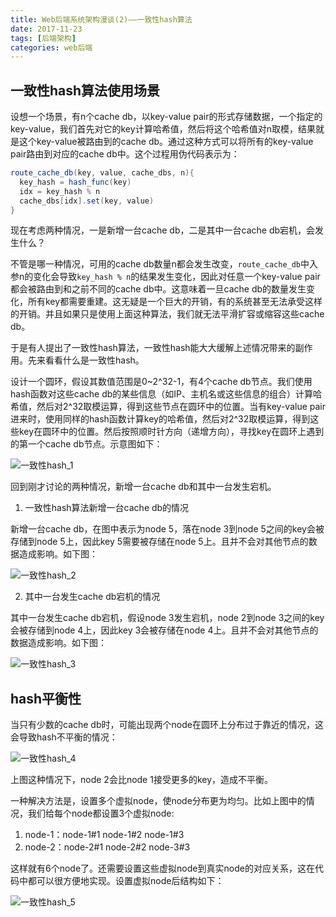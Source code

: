 ```yaml
---
title: Web后端系统架构漫谈(2)——一致性hash算法
date: 2017-11-23
tags: [后端架构]
categories: web后端
---
```


## 一致性hash算法使用场景

设想一个场景，有n个cache db，以key-value pair的形式存储数据，一个指定的key-value，我们首先对它的key计算哈希值，然后将这个哈希值对n取模，结果就是这个key-value被路由到的cache db。通过这种方式可以将所有的key-value pair路由到对应的cache db中。这个过程用伪代码表示为：

<!--more-->

```Java
route_cache_db(key, value, cache_dbs, n){
  key_hash = hash_func(key)
  idx = key_hash % n
  cache_dbs[idx].set(key, value)
}
```

现在考虑两种情况，一是新增一台cache db，二是其中一台cache db宕机，会发生什么？

不管是哪一种情况，可用的cache db数量n都会发生改变，`route_cache_db`中入参n的变化会导致`key_hash % n`的结果发生变化，因此对任意一个key-value pair都会被路由到和之前不同的cache db中。这意味着一旦cache db的数量发生变化，所有key都需要重建。这无疑是一个巨大的开销，有的系统甚至无法承受这样的开销。并且如果只是使用上面这种算法，我们就无法平滑扩容或缩容这些cache db。

于是有人提出了一致性hash算法，一致性hash能大大缓解上述情况带来的副作用。先来看看什么是一致性hash。

设计一个圆环，假设其数值范围是0~2^32-1，有4个cache db节点。我们使用hash函数对这些cache db的某些信息（如IP、主机名或这些信息的组合）计算哈希值，然后对2^32取模运算，得到这些节点在圆环中的位置。当有key-value pair进来时，使用同样的hash函数计算key的哈希值，然后对2^32取模运算，得到这些key在圆环中的位置。然后按照顺时针方向（递增方向），寻找key在圆环上遇到的第一个cache db节点。示意图如下：

![一致性hash_1](/assets/images/post_imgs/web_arch_consistent_hashing_1.png)

回到刚才讨论的两种情况，新增一台cache db和其中一台发生宕机。

1. 一致性hash算法新增一台cache db的情况

新增一台cache db，在图中表示为node 5，落在node 3到node 5之间的key会被存储到node 5上，因此key 5需要被存储在node 5上。且并不会对其他节点的数据造成影响。如下图：

![一致性hash_2](/assets/images/post_imgs/web_arch_consistent_hashing_2.png)

2. 其中一台发生cache db宕机的情况

其中一台发生cache db宕机，假设node 3发生宕机，node 2到node 3之间的key会被存储到node 4上，因此key 3会被存储在node 4上。且并不会对其他节点的数据造成影响。如下图：

![一致性hash_3](/assets/images/post_imgs/web_arch_consistent_hashing_3.png)

## hash平衡性

当只有少数的cache db时，可能出现两个node在圆环上分布过于靠近的情况，这会导致hash不平衡的情况：

![一致性hash_4](/assets/images/post_imgs/web_arch_consistent_hashing_4.png)

上图这种情况下，node 2会比node 1接受更多的key，造成不平衡。

一种解决方法是，设置多个虚拟node，使node分布更为均匀。比如上图中的情况，我们给每个node都设置3个虚拟node:

1. node-1：node-1#1 node-1#2 node-1#3
2. node-2：node-2#1 node-2#2 node-3#3

这样就有6个node了。还需要设置这些虚拟node到真实node的对应关系，这在代码中都可以很方便地实现。设置虚拟node后结构如下：

![一致性hash_5](/assets/images/post_imgs/web_arch_consistent_hashing_5.png)
